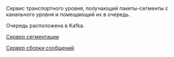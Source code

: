 Сервис транспортного уровня, получающий пакеты-сегменты с канального уровня и помещающий их в очередь.

Очередь расположена в Kafka.

[Сервер сегментации](https://github.com/BMSTU-IU5-RealTimeMessenger/RealTimeMessenger-Segmentation)

[Сервер сборки сообщений](https://github.com/BMSTU-IU5-RealTimeMessenger/RealTimeMessenger-Assembly)
